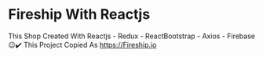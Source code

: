 # Fireship With Reactjs
This Shop Created With Reactjs - Redux - ReactBootstrap - Axios - Firebase😉✔️
This Project Copied As https://Fireship.io